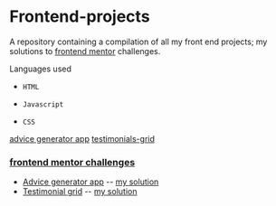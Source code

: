 # Frontend-projects

A repository containing a compilation of all my front end projects; my solutions to [frontend mentor](https://www.frontendmentor.io/challenges) challenges.

Languages used
*     HTML
*     Javascript
*     CSS


[advice generator app](https://www.frontendmentor.io/challenges)
[testimonials-grid](https://www.frontendmentor.io/challenges)
### [frontend mentor challenges](https://www.frontendmentor.io/challenges) 
* [Advice generator app](https://www.frontendmentor.io/challenges) -- [my solution](https://www.frontendmentor.io/challenges)
* [Testimonial grid](https://www.frontendmentor.io/challenges) -- [my solution](https://www.frontendmentor.io/challenges)
  